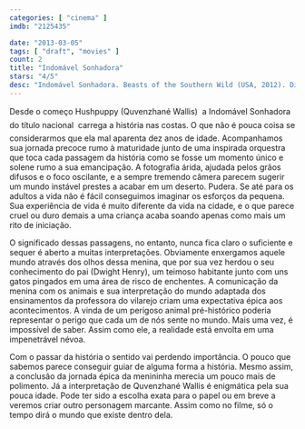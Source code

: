 ```yaml
---
categories: [ "cinema" ]
imdb: "2125435"

date: "2013-03-05"
tags: [ "draft", "movies" ]
count: 2
title: "Indomável Sonhadora"
stars: "4/5"
desc: "Indomável Sonhadora. Beasts of the Southern Wild (USA, 2012). Dirigido por Benh Zeitlin. Escrito por Lucy Alibar, Benh Zeitlin, Lucy Alibar. Com Quvenzhané Wallis, Dwight Henry, Levy Easterly, Lowell Landes, Pamela Harper, Gina Montana, Amber Henry, Jonshel Alexander, Nicholas Clark."
---
```

Desde o começo Hushpuppy (Quvenzhané Wallis)  a Indomável Sonhadora do título nacional  carrega a história nas costas. O que não é pouca coisa se considerarmos que ela mal aparenta dez anos de idade. Acompanhamos sua jornada precoce rumo à maturidade junto de uma inspirada orquestra que toca cada passagem da história como se fosse um momento único e solene rumo a sua emancipação. A fotografia árida, ajudada pelos grãos difusos e o foco oscilante, e a sempre tremendo câmera parecem sugerir um mundo instável prestes a acabar em um deserto. Pudera. Se até para os adultos a vida não é fácil conseguimos imaginar os esforços da pequena. Sua experiência de vida é muito diferente da vida na cidade, e o que parece cruel ou duro demais a uma criança acaba soando apenas como mais um rito de iniciação.

O significado dessas passagens, no entanto, nunca fica claro o suficiente e sequer é aberto a muitas interpretações. Obviamente enxergamos aquele mundo através dos olhos dessa menina, que por sua vez herdou o seu conhecimento do pai (Dwight Henry), um teimoso habitante junto com uns gatos pingados em uma área de risco de enchentes. A comunicação da menina com os animais e sua interpretação do mundo adaptada dos ensinamentos da professora do vilarejo criam uma expectativa épica aos acontecimentos. A vinda de um perigoso animal pré-histórico poderia representar o perigo que cada um de nós sente no mundo. Mais uma vez, é impossível de saber. Assim como ele, a realidade está envolta em uma impenetrável névoa.

Com o passar da história o sentido vai perdendo importância. O pouco que sabemos parece conseguir guiar de alguma forma a história. Mesmo assim, a conclusão da jornada épica da menininha merecia um pouco mais de polimento. Já a interpretação de Quvenzhané Wallis é enigmática pela sua pouca idade. Pode ter sido a escolha exata para o papel ou em breve a veremos criar outro personagem marcante. Assim como no filme, só o tempo dirá o mundo que existe dentro dela.
